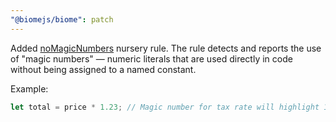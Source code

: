 ```yaml
---
"@biomejs/biome": patch
---
```


Added [noMagicNumbers](https://github.com/biomejs/biome/issues/4333) nursery rule.
The rule detects and reports the use of "magic numbers" — numeric literals that are used directly in code without being assigned to a named constant.

Example:

```js
let total = price * 1.23; // Magic number for tax rate will highlight 1.23 as magic number
```
